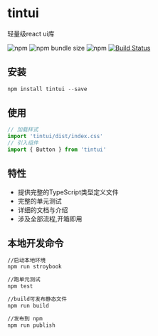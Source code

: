 # tintui

轻量级react ui库

![npm](https://img.shields.io/npm/v/tintui)
![npm bundle size](https://img.shields.io/bundlephobia/min/tintui)
![npm](https://img.shields.io/npm/dt/tintui)
[![Build Status](https://travis-ci.com/tiny0918/tintui.svg?branch=master)](https://travis-ci.com/tiny0918/tintui)

## 安装

~~~javascript
npm install tintui --save
~~~

## 使用

~~~javascript
// 加载样式
import 'tintui/dist/index.css'
// 引入组件
import { Button } from 'tintui'
~~~

## 特性

* 提供完整的TypeScript类型定义文件
* 完整的单元测试
* 详细的文档与介绍
* 涉及全部流程,开箱即用

## 本地开发命令

~~~bash
//启动本地环境
npm run stroybook

//跑单元测试
npm test

//build可发布静态文件
npm run build

//发布到 npm
npm run publish
~~~
